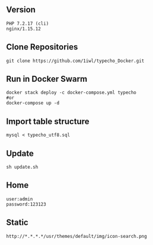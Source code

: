 ## Version
	
	PHP 7.2.17 (cli)
	nginx/1.15.12

## Clone Repositories

	git clone https://github.com/1iwl/typecho_Docker.git	


## Run in Docker Swarm

	
	docker stack deploy -c docker-compose.yml typecho
	#or
	docker-compose up -d 


## Import table structure

	
	mysql < typecho_utf8.sql


## Update 


	sh update.sh


## Home
	
	user:admin
	password:123123

## Static

	http://*.*.*.*/usr/themes/default/img/icon-search.png

